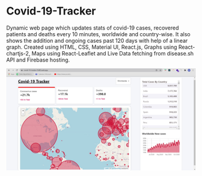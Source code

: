# Covid-19-Tracker

Dynamic web page which updates stats of covid-19 cases, recovered patients and deaths every 10 minutes, worldwide and country-wise. It also shows the addition and ongoing cases past 120 days with help of a linear graph. Created using HTML, CSS, Material UI, React.js, Graphs using React-chartjs-2, Maps using React-Leaflet and Live Data fetching from disease.sh API and Firebase hosting.

![Alt text](https://github.com/krishchvn/Covid-19-Tracker/blob/master/ongoing.jpg)
